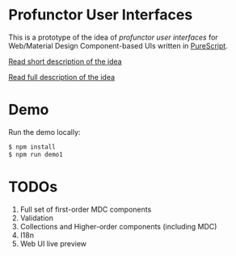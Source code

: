 
# Profunctor User Interfaces

This is a prototype of the idea of *profunctor user interfaces* for Web/Material Design Component-based UIs written in [PureScript](https://www.purescript.org/).

[Read short description of the idea](/doc/description300-1000words.md)

[Read full description of the idea](/doc/full-description.md)

# Demo

Run the demo locally:

```bash
$ npm install
$ npm run demo1
```

# TODOs

  1. Full set of first-order MDC components
  1. Validation
  1. Collections and Higher-order components (including MDC)
  1. I18n
  1. Web UI live preview
